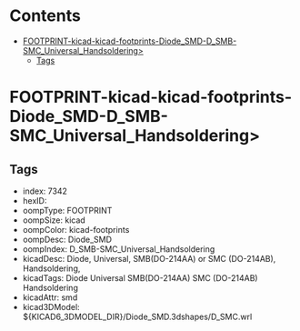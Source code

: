 



Contents
========

* [FOOTPRINT-kicad-kicad-footprints-Diode_SMD-D_SMB-SMC_Universal_Handsoldering>](#footprint-kicad-kicad-footprints-diode_smd-d_smb-smc_universal_handsoldering)
	* [Tags](#tags)

# FOOTPRINT-kicad-kicad-footprints-Diode_SMD-D_SMB-SMC_Universal_Handsoldering>

## Tags

- index: 7342
- hexID: 
- oompType: FOOTPRINT
- oompSize: kicad
- oompColor: kicad-footprints
- oompDesc: Diode_SMD
- oompIndex: D_SMB-SMC_Universal_Handsoldering
- kicadDesc: Diode, Universal, SMB(DO-214AA) or SMC (DO-214AB), Handsoldering,
- kicadTags: Diode Universal SMB(DO-214AA) SMC (DO-214AB) Handsoldering
- kicadAttr: smd
- kicad3DModel: ${KICAD6_3DMODEL_DIR}/Diode_SMD.3dshapes/D_SMC.wrl
